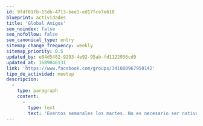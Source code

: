 ```yaml
---
id: 9fdf01fb-15db-4713-bee1-ed17fce7e610
blueprint: actividades
title: 'Global Amigos'
seo_noindex: false
seo_nofollow: false
seo_canonical_type: entry
sitemap_change_frequency: weekly
sitemap_priority: 0.5
updated_by: e84d5482-9293-4e92-95ab-fd1122936cd9
updated_at: 1689846131
link: 'https://www.facebook.com/groups/341880967950142'
tipo_de_actividad: meetup
descripcion:
  -
    type: paragraph
    content:
      -
        type: text
        text: 'Eventos semanales los martes. No es necesario ser nativo o hablar un idioma extranjero con fluidez para unirse. Todo el mundo está invitado. Si aprecias la cultura y la diversidad'
---
```

